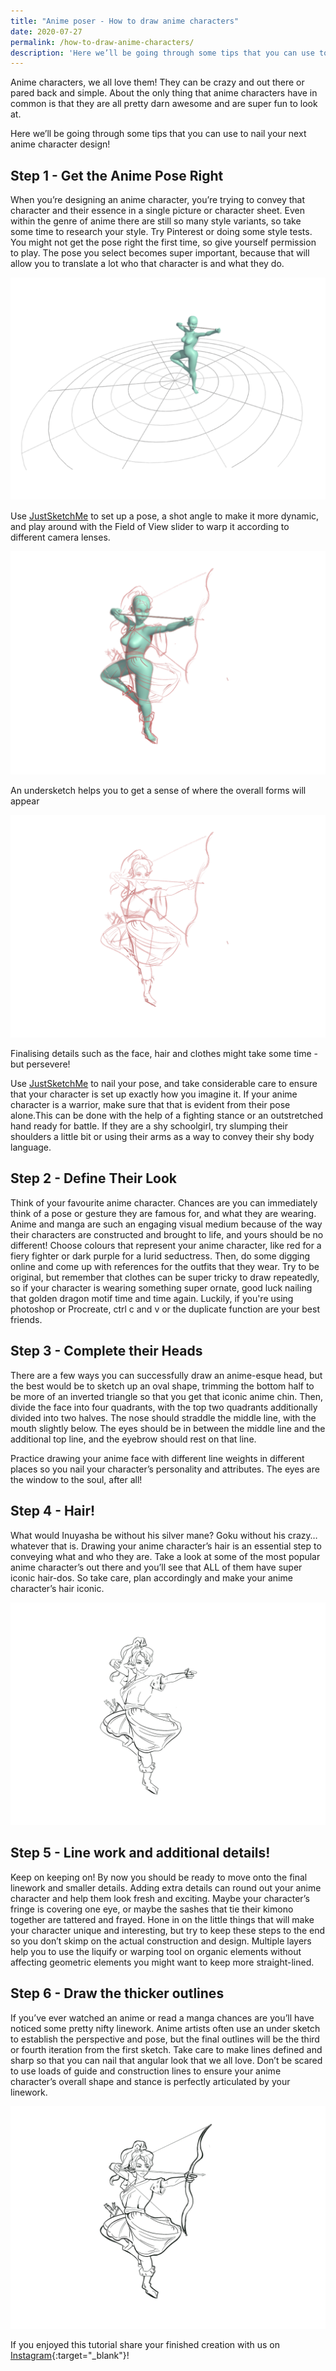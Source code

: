 ```yaml
---
title: "Anime poser - How to draw anime characters"
date: 2020-07-27
permalink: /how-to-draw-anime-characters/
description: 'Here we’ll be going through some tips that you can use to nail your next anime character design!'
---
```


Anime characters, we all love them! They can be crazy and out there or pared back and simple. About the only thing that anime characters have in common is that they are all pretty darn awesome and are super fun to look at.

Here we’ll be going through some tips that you can use to nail your next anime character design!

## Step 1 - Get the Anime Pose Right

When you’re designing an anime character, you’re trying to convey that character and their essence in a single picture or character sheet. Even within the genre of anime there are still so many style variants, so take some time to research your style. Try Pinterest or doing some style tests. You might not get the pose right the first time, so give yourself permission to play. The pose you select becomes super important, because that will allow you to translate a lot who that character is and what they do.

![Setup pose](/images/screenshots/animeposer-1.png)

Use [JustSketchMe](/) to set up a pose, a shot angle to make it more dynamic, and play around with the Field of View slider to warp it according to different camera lenses.

![Dynamic pose](/images/screenshots/animeposer-2.png)

An undersketch helps you to get a sense of where the overall forms will appear

![Undersketch](/images/screenshots/animeposer-3.png)

Finalising details such as the face, hair and clothes might take some time - but persevere!

Use [JustSketchMe](/) to nail your pose, and take considerable care to ensure that your character is set up exactly how you imagine it. If your anime character is a warrior, make sure that that is evident from their pose alone.This can be done with the help of a fighting stance or an outstretched hand ready for battle. If they are a shy schoolgirl, try slumping their shoulders a little bit or using their arms as a way to convey their shy body language.

## Step 2 - Define Their Look

Think of your favourite anime character. Chances are you can immediately think of a pose or gesture they are famous for, and what they are wearing. Anime and manga are such an engaging visual medium because of the way their characters are constructed and brought to life, and yours should be no different! Choose colours that represent your anime character, like red for a fiery fighter or dark purple for a lurid seductress. Then, do some digging online and come up with references for the outfits that they wear. Try to be original, but remember that clothes can be super tricky to draw repeatedly, so if your character is wearing something super ornate, good luck nailing that golden dragon motif time and time again. Luckily, if you're using photoshop or Procreate, ctrl c and v or the duplicate function are your best friends.

## Step 3 - Complete their Heads

There are a few ways you can successfully draw an anime-esque head, but the best would be to sketch up an oval shape, trimming the bottom half to be more of an inverted triangle so that you get that iconic anime chin. Then, divide the face into four quadrants, with the top two quadrants additionally divided into two halves. The nose should straddle the middle line, with the mouth slightly below. The eyes should be in between the middle line and the additional top line, and the eyebrow should rest on that line.

Practice drawing your anime face with different line weights in different places so you nail your character’s personality and attributes. The eyes are the window to the soul, after all!

## Step 4 - Hair!

What would Inuyasha be without his silver mane? Goku without his crazy… whatever that is. Drawing your anime character’s hair is an essential step to conveying what and who they are. Take a look at some of the most popular anime character’s out there and you’ll see that ALL of them have super iconic hair-dos. So take care, plan accordingly and make your anime character’s hair iconic.

![With hair outlines](/images/screenshots/animeposer-4.png)

## Step 5 - Line work and additional details!

Keep on keeping on! By now you should be ready to move onto the final linework and smaller details. Adding extra details can round out your anime character and help them look fresh and exciting. Maybe your character’s fringe is covering one eye, or maybe the sashes that tie their kimono together are tattered and frayed. Hone in on the little things that will make your character unique and interesting, but try to keep these steps to the end so you don’t skimp on the actual construction and design. Multiple layers help you to use the liquify or warping tool on organic elements without affecting geometric elements you might want to keep more straight-lined.

## Step 6 - Draw the thicker outlines

If you’ve ever watched an anime or read a manga chances are you’ll have noticed some pretty nifty linework. Anime artists often use an under sketch to establish the perspective and pose, but the final outlines will be the third or fourth iteration from the first sketch. Take care to make lines defined and sharp so that you can nail that angular look that we all love. Don’t be scared to use loads of guide and construction lines to ensure your anime character’s overall shape and stance is perfectly articulated by your linework.

![With thick outlines](/images/screenshots/animeposer-5.png)

If you enjoyed this tutorial share your finished creation with us on [Instagram](https://instagram.com/justsketch.me){:target="_blank"}!